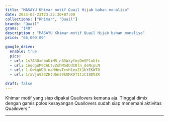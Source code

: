 ```yaml
---
title: "MASAYU Khimar motif Quail Hijab bahan monalisa"
date: 2023-03-23T23:22:30+07:00
collections: ["Khimar", "Quail"]
brands: "Quail"
grams: "140"
description : "MASAYU Khimar motif Quail Hijab bahan monalisa"
price: "66,000.00"

google_drive:
  enable: true
  pics:
  - url: 1s7AROxnbaUiMR_nB5WzyfocDmSP1ubtc
  - url: 1nqqguM9CALtvZohMSdUdI8ln_deNcpLN
  - url: 1-OwkqWDB-naHHnvTcvH1exZt1kYEKWT0
  - url: 1raVju933ZHtUbn3BkUMXDT1tzCI8D9ZR

draft: false
---
```


Khimar motif yang siap dipakai Quailovers kemana aja. Tinggal dimix dengan gamis polos kesayangan Quailovers sudah siap menemani aktivitas Quailovers."

-----------    
 
